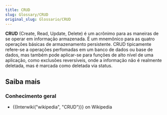 ```yaml
---
title: CRUD
slug: Glossary/CRUD
original_slug: Glossario/CRUD
---
```

**CRUD** (Create, Read, Update, Delete) é um acrônimo para as maneiras de se operar em informação armazenada. É um mnemônico para as quatro operações básicas de armazenamento persistente. CRUD tipicamente refere-se a operações perfomadas em um banco de dados ou base de dados, mas também pode aplicar-se para funções de alto nível de uma aplicação, como exclusões reversíveis, onde a informação não é realmente deletada, mas é marcada como deletada via status.

## Saiba mais

### Conhecimento geral

- {{Interwiki("wikipedia", "CRUD")}} on Wikipedia
